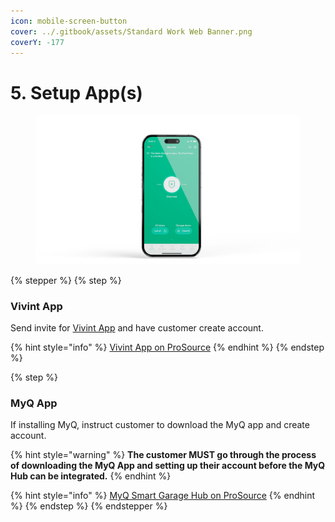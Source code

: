 ```yaml
---
icon: mobile-screen-button
cover: ../.gitbook/assets/Standard Work Web Banner.png
coverY: -177
---
```


# 5. Setup App(s)

<div align="left"><figure><img src="../.gitbook/assets/web_use-Phone-Swappable.jpg" alt="" width="563"><figcaption></figcaption></figure></div>

{% stepper %}
{% step %}
### Vivint App

Send invite for [Vivint App](https://prosource.vivint.com/vivint-app/) and have customer create account.

{% hint style="info" %}
[Vivint App on ProSource](https://prosource.vivint.com/vivint-app/)
{% endhint %}
{% endstep %}

{% step %}
### MyQ App

If installing MyQ, instruct customer to download the MyQ app and create account.&#x20;

{% hint style="warning" %}
**The customer MUST go through the process of downloading the MyQ App and setting up their account before the MyQ Hub can be integrated.**
{% endhint %}

{% hint style="info" %}
[MyQ Smart Garage Hub on ProSource](https://prosource.vivint.com/smart-garage-hub-product-sop/)
{% endhint %}
{% endstep %}
{% endstepper %}
